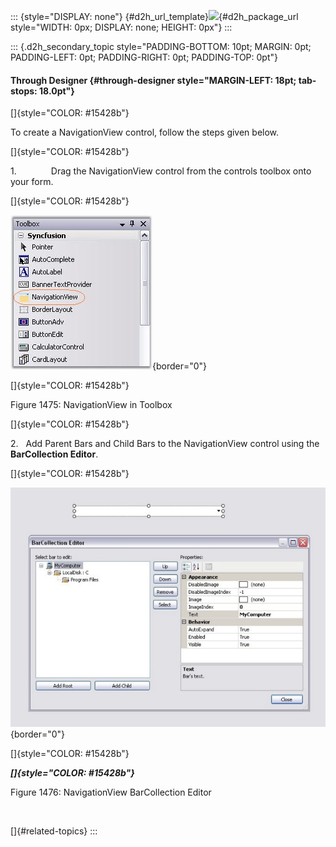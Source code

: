 ::: {style="DISPLAY: none"}
[](ms-xhelp:///?Id=d2h_url_template){#d2h_url_template}![](!package_url!){#d2h_package_url style="WIDTH: 0px; DISPLAY: none; HEIGHT: 0px"}
:::

::: {.d2h_secondary_topic style="PADDING-BOTTOM: 10pt; MARGIN: 0pt; PADDING-LEFT: 0pt; PADDING-RIGHT: 0pt; PADDING-TOP: 0pt"}
#### Through Designer {#through-designer style="MARGIN-LEFT: 18pt; tab-stops: 18.0pt"}

[]{style="COLOR: #15428b"} 

To create a NavigationView control, follow the steps given below.

[]{style="COLOR: #15428b"} 

1.              Drag the NavigationView control from the controls toolbox onto your form.

[]{style="COLOR: #15428b"} 

![](ImagesExt/image76_1455.jpg){border="0"}

[]{style="COLOR: #15428b"} 

Figure 1475: NavigationView in Toolbox

[]{style="COLOR: #15428b"} 

2.   Add Parent Bars and Child Bars to the NavigationView control using the **BarCollection Editor**.

[]{style="COLOR: #15428b"} 

![](ImagesExt/image76_1456.jpg){border="0"}

[]{style="COLOR: #15428b"} 

***[]{style="COLOR: #15428b"}*** 

Figure 1476: NavigationView BarCollection Editor

 

[]{#related-topics}
:::

